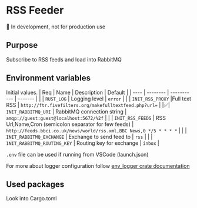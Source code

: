 # RSS Feeder
🚧 In development, not for production use

## Purpose
Subscribe to RSS feeds and load into RabbitMQ

## Environment variables
Initial values.
| Req | Name | Description | Default |
| ---- | -------- | ----------- | ------- |
| | `RUST_LOG` | Logging level | `error` |
| | `INIT_RSS_PROXY` |Full text RSS | `http://ftr.fivefilters.org/makefulltextfeed.php?url=` | 
|✅| `INIT_RABBITMQ_URI` | RabbitMQ connection string | `amqp://guest:guest@localhost:5672/%2f` |
| | `INIT_RSS_FEEDS` | RSS Url,Name,Cron (semicolon separator for few feeds) | `http://feeds.bbci.co.uk/news/world/rss.xml,BBC News,0 */5 * * * *` |
| | `INIT_RABBITMQ_EXCHANGE` | Exchange to send feed to | `rss` |
| | `INIT_RABBITMQ_ROUTING_KEY` | Routing key for exchange | `inbox` |

`.env` file can be used if running from VSCode (launch.json)

For more about logger configuration follow [env_logger crate documentation](https://docs.rs/env_logger/0.10.0/env_logger/#enabling-logging)

## Used packages
Look into Cargo.toml
